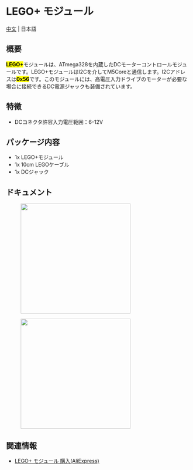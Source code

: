 # LEGO+ モジュール

[中文](zh_CN/product_documents/modules/module_lego_plus) <!-- | [English](/en/product_documents/modules/module_lego_plus)  -->| 日本語

## 概要

<mark>**LEGO+**</mark>モジュールは、ATmega328を内蔵したDCモーターコントロールモジュールです。LEGO+モジュールはI2Cを介してM5Coreと通信します。I2Cアドレスは<mark>**0x56**</mark>です。このモジュールには、高電圧入力ドライブのモーターが必要な場合に接続できるDC電源ジャックも装備されています。
## 特徴

- DCコネクタ許容入力電圧範囲：6-12V

## パッケージ内容

- 1x LEGO+モジュール
- 1x 10cm LEGOケーブル
- 1x DCジャック

## ドキュメント

<!-- - [回路図](https://m5stack.com) -->
<!-- - [サンプルコード](https://github.com/m5stack/M5Stack/tree/master/examples/Modules/LEGO_plus) -->

<figure>
    <img src="assets/img/product_pics/modules/lego+_01.jpg" height="300" width="300">
</figure>

<figure>
    <img src="assets/img/product_pics/modules/lego+_02.jpg" height="300" width="300">
</figure>

## 関連情報

- [LEGO+ モジュール 購入(AliExpress)](https://www.aliexpress.com/store/product/M5Stack-MEGA328-4-DC-10-DC-I2C/3226069_32961587834.html)